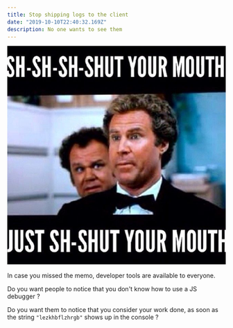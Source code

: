 ```yaml
---
title: Stop shipping logs to the client
date: "2019-10-10T22:40:32.169Z"
description: No one wants to see them
---
```


![](./log-browser.jpg)

In case you missed the memo, developer tools are available to everyone.

Do you want people to notice that you don't know how to use a JS debugger ?

Do you want them to notice that you consider your work done, as soon as the string `"lezkhbflzhrgb"` shows up in the console ?
